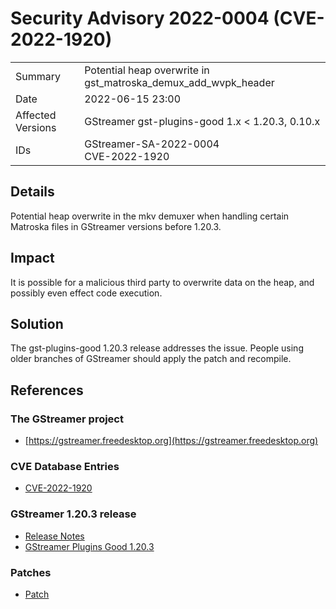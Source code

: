 # Security Advisory 2022-0004 (CVE-2022-1920)

<div class="vertical-table">

|                   |     |
| ----------------- | --- |
| Summary           | Potential heap overwrite in gst\_matroska\_demux\_add\_wvpk\_header |
| Date              | 2022-06-15 23:00 |
| Affected Versions | GStreamer gst-plugins-good 1.x < 1.20.3, 0.10.x |
| IDs               | GStreamer-SA-2022-0004<br/>CVE-2022-1920 |

</div>

## Details

Potential heap overwrite in the mkv demuxer when handling certain Matroska files in GStreamer versions before 1.20.3.

## Impact

It is possible for a malicious third party to overwrite data on the heap, and possibly even effect code execution.

## Solution

The gst-plugins-good 1.20.3 release addresses the issue. People using older branches of GStreamer should apply the patch and recompile.

## References

### The GStreamer project

- [https://gstreamer.freedesktop.org](https://gstreamer.freedesktop.org)

### CVE Database Entries

- [CVE-2022-1920](https://cve.mitre.org/cgi-bin/cvename.cgi?name=CVE-2022-1920)

### GStreamer 1.20.3 release

- [Release Notes](/releases/1.20/#1.20.3)  
- [GStreamer Plugins Good 1.20.3](/src/gst-plugins-good/gst-plugins-good-1.20.3.tar.xz)

### Patches

- [Patch](https://gitlab.freedesktop.org/gstreamer/gstreamer/-/commit/cf887f1b8e228bff6e19829e6d03995d70ad739d.patch)
